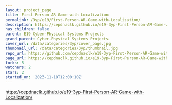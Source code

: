 ```yaml
---
layout: project_page
title: First Person AR Game with Localization
permalink: /3yp/e19/First-Person-AR-Game-with-Localization/
description: https://cepdnaclk.github.io/e19-3yp-First-Person-AR-Game-with-Localization/
has_children: false
parent: E19 Cyber-Physical Systems Projects
grand_parent: Cyber-Physical Systems Projects
cover_url: /data/categories/3yp/cover_page.jpg
thumbnail_url: /data/categories/3yp/thumbnail.jpg
repo_url: https://github.com/cepdnaclk/e19-3yp-First-Person-AR-Game-with-Localization
page_url: https://cepdnaclk.github.io/e19-3yp-First-Person-AR-Game-with-Localization
forks: 5
watchers: 2
stars: 2
started_on: '2023-11-18T12:00:10Z'
---
```


https://cepdnaclk.github.io/e19-3yp-First-Person-AR-Game-with-Localization/